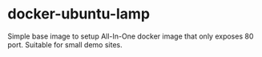 # docker-ubuntu-lamp
Simple base image to setup All-In-One docker image that only exposes 80 port. Suitable for small demo sites.
